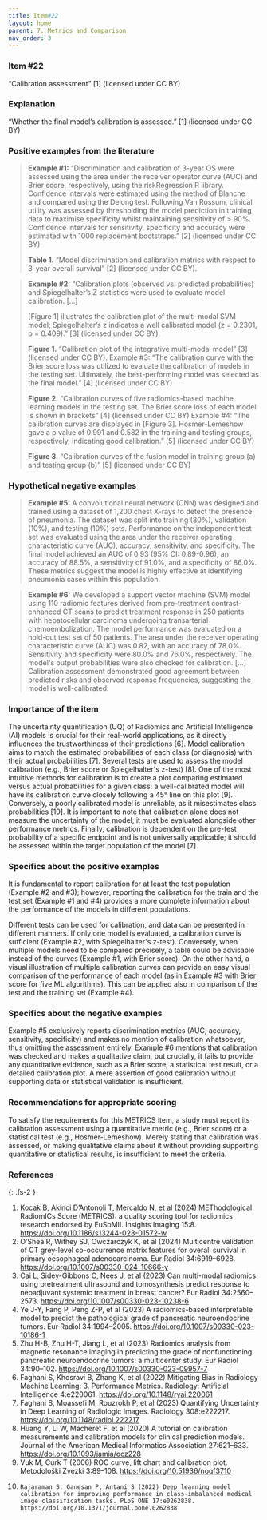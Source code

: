 ```yaml
---
title: Item#22
layout: home
parent: 7. Metrics and Comparison
nav_order: 3
---
```


### Item #22
“Calibration assessment” [1] (licensed under CC BY)

### Explanation
“Whether the final model’s calibration is assessed.” [1]  (licensed under CC BY)

### Positive examples from the literature
> **Example #1:** “Discrimination and calibration of 3-year OS were assessed using the area under the receiver operator curve (AUC) and Brier score, respectively, using the riskRegression R library. Confidence intervals were estimated using the method of Blanche and compared using the Delong test. Following Van Rossum, clinical utility was assessed by thresholding the model prediction in training data to maximise specificity whilst maintaining sensitivity of > 90%. Confidence intervals for sensitivity, specificity and accuracy were estimated with 1000 replacement bootstraps.” [2] (licensed under CC BY)
> 
> **Table 1.** “Model discrimination and calibration metrics with respect to 3-year overall survival” [2] (licensed under CC BY).

> **Example #2:** “Calibration plots (observed vs. predicted probabilities) and Spiegelhalter’s Z statistics were used to evaluate model calibration. […] 
>
> [Figure 1] illustrates the calibration plot of the multi-modal SVM model; Spiegelhalter’s z indicates a well calibrated model (z = 0.2301, p = 0.409).” [3] (licensed under CC BY).
> 
> **Figure 1.** “Calibration plot of the integrative multi-modal model” [3]  (licensed under CC BY).
Example #3: “The calibration curve with the Brier score loss was utilized to evaluate the calibration of models in the testing set. Ultimately, the best-performing model was selected as the final model.” [4] (licensed under CC BY)
> 
> **Figure 2.**  “Calibration curves of five radiomics-based machine learning models in the testing set. The Brier score loss of each model is shown in brackets” [4] (licensed under CC BY)
Example #4: “The calibration curves are displayed in [Figure 3]. Hosmer-Lemeshow gave a p value of 0.991 and 0.582 in the training and testing groups, respectively, indicating good calibration.” [5] (licensed under CC BY)
> 
> **Figure 3.** “Calibration curves of the fusion model in training group (a) and testing group (b)” [5] (licensed under CC BY)
>

### Hypothetical negative examples
> **Example #5:** A convolutional neural network (CNN) was designed and trained using a dataset of 1,200 chest X-rays to detect the presence of pneumonia. The dataset was split into training (80%), validation (10%), and testing (10%) sets. Performance on the independent test set was evaluated using the area under the receiver operating characteristic curve (AUC), accuracy, sensitivity, and specificity. The final model achieved an AUC of 0.93 (95% CI: 0.89-0.96), an accuracy of 88.5%, a sensitivity of 91.0%, and a specificity of 86.0%. These metrics suggest the model is highly effective at identifying pneumonia cases within this population.

> **Example #6:** We developed a support vector machine (SVM) model using 110 radiomic features derived from pre-treatment contrast-enhanced CT scans to predict treatment response in 250 patients with hepatocellular carcinoma undergoing transarterial chemoembolization. The model performance was evaluated on a hold-out test set of 50 patients. The area under the receiver operating characteristic curve (AUC) was 0.82, with an accuracy of 78.0%. Sensitivity and specificity were 80.0% and 76.0%, respectively. The model's output probabilities were also checked for calibration. […] Calibration assessment demonstrated good agreement between predicted risks and observed response frequencies, suggesting the model is well-calibrated.

### Importance of the item
The uncertainty quantification (UQ) of Radiomics and Artificial Intelligence (AI) models is crucial for their real-world applications, as it directly influences the trustworthiness of their predictions [6]. Model calibration aims to match the estimated probabilities of each class (or diagnosis) with their actual probabilities [7]. Several tests are used to assess the model calibration (e.g., Brier score or Spiegelhalter's z-test) [8]. One of the most intuitive methods for calibration is to create a plot comparing estimated versus actual probabilities for a given class; a well-calibrated model will have its calibration curve closely following a 45° line on this plot [9]. Conversely, a poorly calibrated model is unreliable, as it misestimates class probabilities [10]. It is important to note that calibration alone does not measure the uncertainty of the model; it must be evaluated alongside other performance metrics. Finally, calibration is dependent on the pre-test probability of a specific endpoint and is not universally applicable; it should be assessed within the target population of the model [7].

### Specifics about the positive examples
It is fundamental to report calibration for at least the test population (Example #2 and #3); however, reporting the calibration for the train and the test set (Example #1 and #4) provides a more complete information about the performance of the models in different populations. 

Different tests can be used for calibration, and data can be presented in different manners. If only one model is evaluated, a calibration curve is sufficient (Example #2, with Spiegelhalter's z-test). Conversely, when multiple models need to be compared precisely, a table could be advisable instead of the curves (Example #1, with Brier score). On the other hand, a visual illustration of multiple calibration curves can provide an easy visual comparison of the performance of each model (as in Example #3 with Brier score for five ML algorithms). This can be applied also in comparison of the test and the training set (Example #4).

### Specifics about the negative examples
Example #5 exclusively reports discrimination metrics (AUC, accuracy, sensitivity, specificity) and makes no mention of calibration whatsoever, thus omitting the assessment entirely. Example #6 mentions that calibration was checked and makes a qualitative claim, but crucially, it fails to provide any quantitative evidence, such as a Brier score, a statistical test result, or a detailed calibration plot. A mere assertion of good calibration without supporting data or statistical validation is insufficient.

### Recommendations for appropriate scoring
To satisfy the requirements for this METRICS item, a study must report its calibration assessment using a quantitative metric (e.g., Brier score) or a statistical test (e.g., Hosmer-Lemeshow). 
Merely stating that calibration was assessed, or making qualitative claims about it without providing supporting quantitative or statistical results, is insufficient to meet the criteria.

### References

{: .fs-2 }

1. 	Kocak B, Akinci D’Antonoli T, Mercaldo N, et al (2024) METhodological RadiomICs Score (METRICS): a quality scoring tool for radiomics research endorsed by EuSoMII. Insights Imaging 15:8. https://doi.org/10.1186/s13244-023-01572-w
2. 	O’Shea R, Withey SJ, Owczarczyk K, et al (2024) Multicentre validation of CT grey-level co-occurrence matrix features for overall survival in primary oesophageal adenocarcinoma. Eur Radiol 34:6919–6928. https://doi.org/10.1007/s00330-024-10666-y
3. 	Cai L, Sidey-Gibbons C, Nees J, et al (2023) Can multi-modal radiomics using pretreatment ultrasound and tomosynthesis predict response to neoadjuvant systemic treatment in breast cancer? Eur Radiol 34:2560–2573. https://doi.org/10.1007/s00330-023-10238-6
4. 	Ye J-Y, Fang P, Peng Z-P, et al (2023) A radiomics-based interpretable model to predict the pathological grade of pancreatic neuroendocrine tumors. Eur Radiol 34:1994–2005. https://doi.org/10.1007/s00330-023-10186-1
5. 	Zhu H-B, Zhu H-T, Jiang L, et al (2023) Radiomics analysis from magnetic resonance imaging in predicting the grade of nonfunctioning pancreatic neuroendocrine tumors: a multicenter study. Eur Radiol 34:90–102. https://doi.org/10.1007/s00330-023-09957-7
6. 	Faghani S, Khosravi B, Zhang K, et al (2022) Mitigating Bias in Radiology Machine Learning: 3. Performance Metrics. Radiology: Artificial Intelligence 4:e220061. https://doi.org/10.1148/ryai.220061
7. 	Faghani S, Moassefi M, Rouzrokh P, et al (2023) Quantifying Uncertainty in Deep Learning of Radiologic                     Images. Radiology 308:e222217. https://doi.org/10.1148/radiol.222217
8. 	Huang Y, Li W, Macheret F, et al (2020) A tutorial on calibration measurements and calibration models for clinical prediction models. Journal of the American Medical Informatics Association 27:621–633. https://doi.org/10.1093/jamia/ocz228
9. 	Vuk M, Curk T (2006) ROC curve, lift chart and calibration plot. Metodološki Zvezki 3:89–108. https://doi.org/10.51936/noqf3710
10. 	Rajaraman S, Ganesan P, Antani S (2022) Deep learning model calibration for improving performance in class-imbalanced medical image classification tasks. PLoS ONE 17:e0262838. https://doi.org/10.1371/journal.pone.0262838




